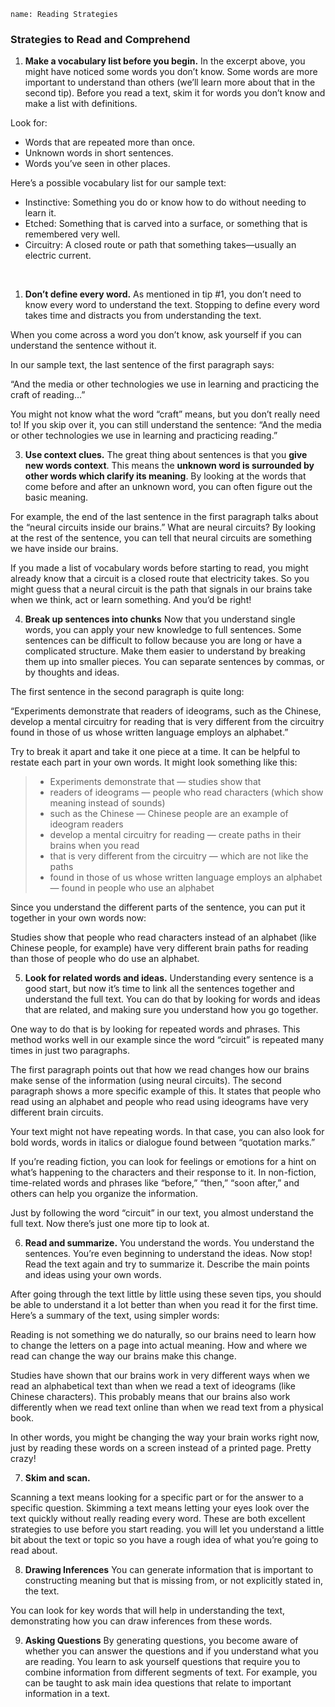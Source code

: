 ```ngMeta
name: Reading Strategies
```
### Strategies to Read and Comprehend
1. **Make a vocabulary list before you begin.**
In the excerpt above, you might have noticed some words you don’t know. Some words are more important to understand than others (we’ll learn more about that in the second tip). Before you read a text, skim it for words you don’t know and make a list with definitions.

Look for:

* Words that are repeated more than once.
* Unknown words in short sentences.
* Words you’ve seen in other places.
  
Here’s a possible vocabulary list for our sample text:

* Instinctive: Something you do or know how to do without needing to learn it.
* Etched: Something that is carved into a surface, or something that is remembered very well.
* Circuitry: A closed route or path that something takes—usually an electric current.
<br>


1. **Don’t define every word.**
As mentioned in tip #1, you don’t need to know every word to understand the text. Stopping to define every word takes time and distracts you from understanding the text.

When you come across a word you don’t know, ask yourself if you can understand the sentence without it.

In our sample text, the last sentence of the first paragraph says:

“And the media or other technologies we use in learning and practicing the craft of reading…”

You might not know what the word “craft” means, but you don’t really need to! If you skip over it, you can still understand the sentence: “And the media or other technologies we use in learning and practicing reading.”

3. **Use context clues.**
The great thing about sentences is that you **give new words context**. This means the **unknown word is surrounded by other words which clarify its meaning**. By looking at the words that come before and after an unknown word, you can often figure out the basic meaning.

For example, the end of the last sentence in the first paragraph talks about the “neural circuits inside our brains.” What are neural circuits? By looking at the rest of the sentence, you can tell that neural circuits are something we have inside our brains.

If you made a list of vocabulary words before starting to read, you might already know that a circuit is a closed route that electricity takes. So you might guess that a neural circuit is the path that signals in our brains take when we think, act or learn something. And you’d be right!

4. **Break up sentences into chunks**
Now that you understand single words, you can apply your new knowledge to full sentences. Some sentences can be difficult to follow because you are long or have a complicated structure. Make them easier to understand by breaking them up into smaller pieces. You can separate sentences by commas, or by thoughts and ideas.

The first sentence in the second paragraph is quite long:

“Experiments demonstrate that readers of ideograms, such as the Chinese, develop a mental circuitry for reading that is very different from the circuitry found in those of us whose written language employs an alphabet.”

Try to break it apart and take it one piece at a time. It can be helpful to restate each part in your own words. It might look something like this:

> * Experiments demonstrate that — studies show that
>* readers of ideograms — people who read characters (which show meaning instead of sounds)
>* such as the Chinese — Chinese people are an example of ideogram readers
>* develop a mental circuitry for reading — create paths in their brains when you read
>* that is very different from the circuitry — which are not like the paths
>* found in those of us whose written language employs an alphabet — found in people who use an alphabet

Since you understand the different parts of the sentence, you can put it together in your own words now:

Studies show that people who read characters instead of an alphabet (like Chinese people, for example) have very different brain paths for reading than those of people who do use an alphabet.

5. **Look for related words and ideas.**
Understanding every sentence is a good start, but now it’s time to link all the sentences together and understand the full text. You can do that by looking for words and ideas that are related, and making sure you understand how you go together.

One way to do that is by looking for repeated words and phrases. This method works well in our example since the word “circuit” is repeated many times in just two paragraphs.

The first paragraph points out that how we read changes how our brains make sense of the information (using neural circuits). The second paragraph shows a more specific example of this. It states that people who read using an alphabet and people who read using ideograms have very different brain circuits.

Your text might not have repeating words. In that case, you can also look for bold words, words in italics or dialogue found between “quotation marks.”

If you’re reading fiction, you can look for feelings or emotions for a hint on what’s happening to the characters and their response to it. In non-fiction, time-related words and phrases like “before,” “then,” “soon after,” and others can help you organize the information.

Just by following the word “circuit” in our text, you almost understand the full text. Now there’s just one more tip to look at.

6. **Read and summarize.**
You understand the words. You understand the sentences. You’re even beginning to understand the ideas. Now stop! Read the text again and try to summarize it. Describe the main points and ideas using your own words.

After going through the text little by little using these seven tips, you should be able to understand it a lot better than when you read it for the first time. Here’s a summary of the text, using simpler words:

Reading is not something we do naturally, so our brains need to learn how to change the letters on a page into actual meaning. How and where we read can change the way our brains make this change.

Studies have shown that our brains work in very different ways when we read an alphabetical text than when we read a text of ideograms (like Chinese characters). This probably means that our brains also work differently when we read text online than when we read text from a physical book.

In other words, you might be changing the way your brain works right now, just by reading these words on a screen instead of a printed page. Pretty crazy!

7. **Skim and scan.**

 Scanning a text means looking for a specific part or for the answer to a specific question. Skimming a text means letting your eyes look over the text quickly without really reading every word. These are both excellent strategies to use before you start reading. you will let you understand a little bit about the text or topic so you have a rough idea of what you’re going to read about.

 8. **Drawing Inferences**
You can generate information that is important to constructing meaning but that is missing from, or not explicitly stated in, the text.

You can look for key words that will help in understanding the text, demonstrating how you can draw inferences from these words. 

9. **Asking Questions**
By generating questions, you become aware of whether you can answer the questions and if you understand what you are reading. You learn to ask yourself questions that require you to combine information from different segments of text. For example, you can be taught to ask main idea questions that relate to important information in a text.









